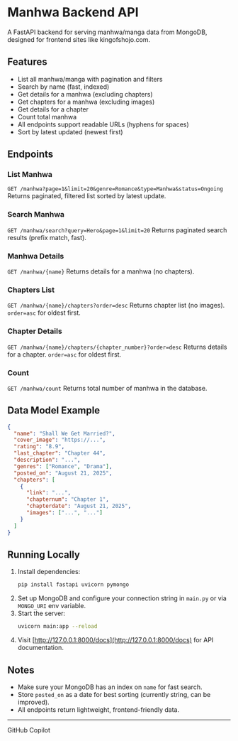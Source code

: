 # Manhwa Backend API

A FastAPI backend for serving manhwa/manga data from MongoDB, designed for frontend sites like kingofshojo.com.

## Features
- List all manhwa/manga with pagination and filters
- Search by name (fast, indexed)
- Get details for a manhwa (excluding chapters)
- Get chapters for a manhwa (excluding images)
- Get details for a chapter
- Count total manhwa
- All endpoints support readable URLs (hyphens for spaces)
- Sort by latest updated (newest first)

## Endpoints

### List Manhwa
`GET /manhwa?page=1&limit=20&genre=Romance&type=Manhwa&status=Ongoing`
Returns paginated, filtered list sorted by latest update.

### Search Manhwa
`GET /manhwa/search?query=Hero&page=1&limit=20`
Returns paginated search results (prefix match, fast).

### Manhwa Details
`GET /manhwa/{name}`
Returns details for a manhwa (no chapters).

### Chapters List
`GET /manhwa/{name}/chapters?order=desc`
Returns chapter list (no images). `order=asc` for oldest first.

### Chapter Details
`GET /manhwa/{name}/chapters/{chapter_number}?order=desc`
Returns details for a chapter. `order=asc` for oldest first.

### Count
`GET /manhwa/count`
Returns total number of manhwa in the database.

## Data Model Example
```json
{
  "name": "Shall We Get Married?",
  "cover_image": "https://...",
  "rating": "8.9",
  "last_chapter": "Chapter 44",
  "description": "...",
  "genres": ["Romance", "Drama"],
  "posted_on": "August 21, 2025",
  "chapters": [
    {
      "link": "...",
      "chapternum": "Chapter 1",
      "chapterdate": "August 21, 2025",
      "images": ["...", "..."]
    }
  ]
}
```

## Running Locally
1. Install dependencies:
   ```bash
   pip install fastapi uvicorn pymongo
   ```
2. Set up MongoDB and configure your connection string in `main.py` or via `MONGO_URI` env variable.
3. Start the server:
   ```bash
   uvicorn main:app --reload
   ```
4. Visit [http://127.0.0.1:8000/docs](http://127.0.0.1:8000/docs) for API documentation.

## Notes
- Make sure your MongoDB has an index on `name` for fast search.
- Store `posted_on` as a date for best sorting (currently string, can be improved).
- All endpoints return lightweight, frontend-friendly data.

---
GitHub Copilot
